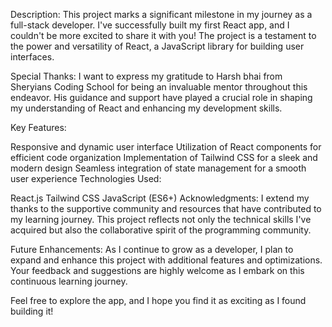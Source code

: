 Description:
This project marks a significant milestone in my journey as a full-stack developer. I've successfully built my first React app, and I couldn't be more excited to share it with you! The project is a testament to the power and versatility of React, a JavaScript library for building user interfaces.

Special Thanks:
I want to express my gratitude to Harsh bhai from Sheryians Coding School for being an invaluable mentor throughout this endeavor. His guidance and support have played a crucial role in shaping my understanding of React and enhancing my development skills.

Key Features:

Responsive and dynamic user interface
Utilization of React components for efficient code organization
Implementation of Tailwind CSS for a sleek and modern design
Seamless integration of state management for a smooth user experience
Technologies Used:

React.js
Tailwind CSS
JavaScript (ES6+)
Acknowledgments:
I extend my thanks to the supportive community and resources that have contributed to my learning journey. This project reflects not only the technical skills I've acquired but also the collaborative spirit of the programming community.

Future Enhancements:
As I continue to grow as a developer, I plan to expand and enhance this project with additional features and optimizations. Your feedback and suggestions are highly welcome as I embark on this continuous learning journey.

Feel free to explore the app, and I hope you find it as exciting as I found building it!